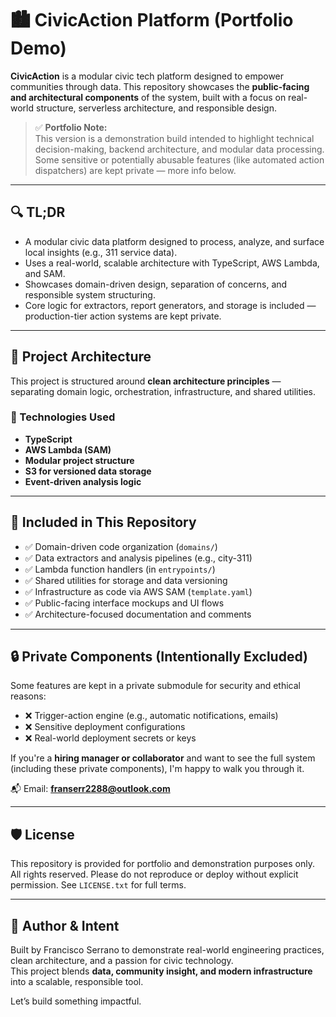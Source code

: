 # 🏙️ CivicAction Platform (Portfolio Demo)

**CivicAction** is a modular civic tech platform designed to empower communities through data. This repository showcases the **public-facing and architectural components** of the system, built with a focus on real-world structure, serverless architecture, and responsible design.

> ✅ **Portfolio Note:**  
> This version is a demonstration build intended to highlight technical decision-making, backend architecture, and modular data processing. Some sensitive or potentially abusable features (like automated action dispatchers) are kept private — more info below.

---

## 🔍 TL;DR

- A modular civic data platform designed to process, analyze, and surface local insights (e.g., 311 service data).
- Uses a real-world, scalable architecture with TypeScript, AWS Lambda, and SAM.
- Showcases domain-driven design, separation of concerns, and responsible system structuring.
- Core logic for extractors, report generators, and storage is included — production-tier action systems are kept private.

---

## 🧠 Project Architecture

This project is structured around **clean architecture principles** — separating domain logic, orchestration, infrastructure, and shared utilities.

### 🔧 Technologies Used

- **TypeScript**
- **AWS Lambda (SAM)**
- **Modular project structure**
- **S3 for versioned data storage**
- **Event-driven analysis logic**

---

## 📁 Included in This Repository

- ✅ Domain-driven code organization (`domains/`)
- ✅ Data extractors and analysis pipelines (e.g., city-311)
- ✅ Lambda function handlers (in `entrypoints/`)
- ✅ Shared utilities for storage and data versioning
- ✅ Infrastructure as code via AWS SAM (`template.yaml`)
- ✅ Public-facing interface mockups and UI flows
- ✅ Architecture-focused documentation and comments

---

## 🔒 Private Components (Intentionally Excluded)

Some features are kept in a private submodule for security and ethical reasons:

- ❌ Trigger-action engine (e.g., automatic notifications, emails)
- ❌ Sensitive deployment configurations
- ❌ Real-world deployment secrets or keys

If you're a **hiring manager or collaborator** and want to see the full system (including these private components), I'm happy to walk you through it.

📬 Email: **franserr2288@outlook.com**

---

## 🛡️ License

This repository is provided for portfolio and demonstration purposes only.  
All rights reserved. Please do not reproduce or deploy without explicit permission. See `LICENSE.txt` for full terms.

---

## 🙌 Author & Intent

Built by Francisco Serrano to demonstrate real-world engineering practices, clean architecture, and a passion for civic technology.  
This project blends **data, community insight, and modern infrastructure** into a scalable, responsible tool.

Let’s build something impactful.
